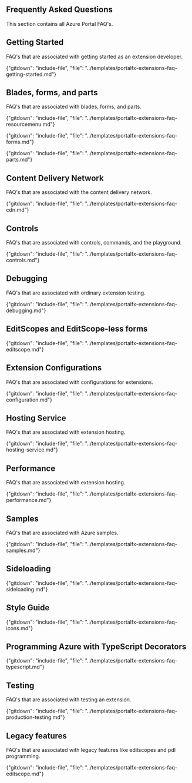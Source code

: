 
## Frequently Asked Questions

This section contains all Azure Portal FAQ's.

## Getting Started 

FAQ's that are associated with getting started as an extension developer.

{"gitdown": "include-file", "file": "../templates/portalfx-extensions-faq-getting-started.md"}

## Blades, forms, and parts

FAQ's that are associated with blades, forms, and parts. 

{"gitdown": "include-file", "file": "../templates/portalfx-extensions-faq-resourcemenu.md"}

{"gitdown": "include-file", "file": "../templates/portalfx-extensions-faq-forms.md"}

{"gitdown": "include-file", "file": "../templates/portalfx-extensions-faq-parts.md"}

## Content Delivery Network

FAQ's that are associated with the content delivery network.

{"gitdown": "include-file", "file": "../templates/portalfx-extensions-faq-cdn.md"}

## Controls 

FAQ's that are associated with controls, commands, and the playground. 

{"gitdown": "include-file", "file": "../templates/portalfx-extensions-faq-controls.md"}

## Debugging

FAQ's that are associated with ordinary extension testing.

{"gitdown": "include-file", "file": "../templates/portalfx-extensions-faq-debugging.md"}

## EditScopes and EditScope-less forms 

{"gitdown": "include-file", "file": "../templates/portalfx-extensions-faq-editscope.md"}

## Extension Configurations 

FAQ's that are associated with configurations for extensions.

{"gitdown": "include-file", "file": "../templates/portalfx-extensions-faq-configuration.md"}

## Hosting Service

FAQ's that are associated with extension hosting. 

{"gitdown": "include-file", "file": "../templates/portalfx-extensions-faq-hosting-service.md"}

## Performance

FAQ's that are associated with extension hosting. 

{"gitdown": "include-file", "file": "../templates/portalfx-extensions-faq-performance.md"}

## Samples

FAQ's that are associated with Azure samples.

{"gitdown": "include-file", "file": "../templates/portalfx-extensions-faq-samples.md"}

## Sideloading

{"gitdown": "include-file", "file": "../templates/portalfx-extensions-faq-sideloading.md"}

## Style Guide 

{"gitdown": "include-file", "file": "../templates/portalfx-extensions-faq-icons.md"}

## Programming Azure with TypeScript Decorators

{"gitdown": "include-file", "file": "../templates/portalfx-extensions-faq-typescript.md"}

## Testing 

FAQ's that are associated with testing an extension.

{"gitdown": "include-file", "file": "../templates/portalfx-extensions-faq-production-testing.md"}

## Legacy features

FAQ's that are associated with legacy features like editscopes and pdl programming.

{"gitdown": "include-file", "file": "../templates/portalfx-extensions-faq-editscope.md"}
